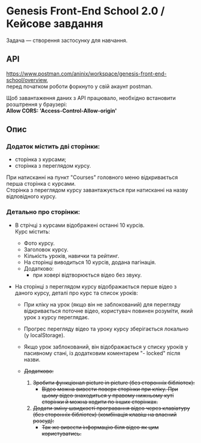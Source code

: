 # Genesis Front-End School 2.0 / Кейсове завдання

Задача — створення застосунку для навчання.

## API

https://www.postman.com/aninix/workspace/genesis-front-end-school/overview,  
перед початком роботи форкнуто у свій акаунт postman.  

Щоб завантаження даних з API працювало, необхідно встановити розштрення у браузері:  
**Allow CORS: 'Access-Control-Allow-origin'**

## Опис

### Додаток містить дві сторінки:

- сторінка з курсами;
- сторінка з переглядом курсу.

При натисканні на пункт "Courses" головного меню відкривається перша сторінка с курсами.  
Сторінка з переглядом курсу завантажується при натисканні на назву відповідного курсу.

### Детально про сторінки:

- В стрічці з курсами відображені останні 10 курсів.  
  Курс містить:

  - Фото курсу.
  - Заголовок курсу.
  - Кількість уроків, навички та рейтинг.
  - На сторінці виводиться 10 курсів, додана пагінація.
  - Додатково:
    - при ховері відтворюється відео без звуку.

- На сторінці з переглядом курсу відображається перше відео з даного курсу, деталі про курс та список уроків:

  - При кліку на урок (якщо він не заблокований) для перегляду відкривається поточне відео, користувач повинен розуміти, який урок з курсу переглядає.
  - Прогрес перегляду відео та уроку курсу зберігається локально (у localStorage).
  - Якщо урок заблокований, він відображається у списку уроків у пасивному стані, із додатковим коментарем "- locked" після назви.

  - ~~Додатково:~~
    1. ~~Зробити функціонал picture in picture (без сторонніх бібліотек):~~
       - ~~Відео можна вивести поверх сторінки при кліку. При цьому відео знаходиться у правому нижньому куті сторінки й можна ходити по інших сторінках.~~
    2. ~~Додати зміну швидкості програвання відео через клавіатуру (без сторонніх бібліотек) (комбінація клавіш на власний розсуд):~~
       - ~~Так же вивести інформацію біля відео як цим користуватись.~~
